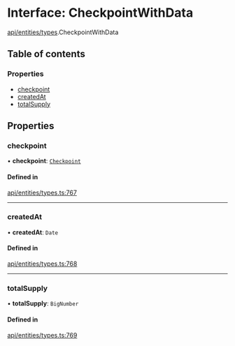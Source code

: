 # Interface: CheckpointWithData

[api/entities/types](../wiki/api.entities.types).CheckpointWithData

## Table of contents

### Properties

- [checkpoint](../wiki/api.entities.types.CheckpointWithData#checkpoint)
- [createdAt](../wiki/api.entities.types.CheckpointWithData#createdat)
- [totalSupply](../wiki/api.entities.types.CheckpointWithData#totalsupply)

## Properties

### checkpoint

• **checkpoint**: [`Checkpoint`](../wiki/api.entities.Checkpoint.Checkpoint)

#### Defined in

[api/entities/types.ts:767](https://github.com/PolymeshAssociation/polymesh-sdk/blob/9a8715021/src/api/entities/types.ts#L767)

___

### createdAt

• **createdAt**: `Date`

#### Defined in

[api/entities/types.ts:768](https://github.com/PolymeshAssociation/polymesh-sdk/blob/9a8715021/src/api/entities/types.ts#L768)

___

### totalSupply

• **totalSupply**: `BigNumber`

#### Defined in

[api/entities/types.ts:769](https://github.com/PolymeshAssociation/polymesh-sdk/blob/9a8715021/src/api/entities/types.ts#L769)
